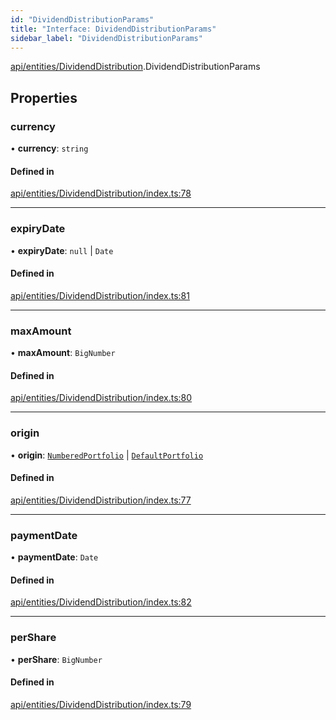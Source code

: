 ```yaml
---
id: "DividendDistributionParams"
title: "Interface: DividendDistributionParams"
sidebar_label: "DividendDistributionParams"
---
```


[api/entities/DividendDistribution](../../../../../modules/API/Entities/DividendDistribution/DividendDistribution.md).DividendDistributionParams

## Properties

### currency

• **currency**: `string`

#### Defined in

[api/entities/DividendDistribution/index.ts:78](https://github.com/F-OBrien/polymesh-sdk/blob/012f1745/src/api/entities/DividendDistribution/index.ts#L78)

___

### expiryDate

• **expiryDate**: ``null`` \| `Date`

#### Defined in

[api/entities/DividendDistribution/index.ts:81](https://github.com/F-OBrien/polymesh-sdk/blob/012f1745/src/api/entities/DividendDistribution/index.ts#L81)

___

### maxAmount

• **maxAmount**: `BigNumber`

#### Defined in

[api/entities/DividendDistribution/index.ts:80](https://github.com/F-OBrien/polymesh-sdk/blob/012f1745/src/api/entities/DividendDistribution/index.ts#L80)

___

### origin

• **origin**: [`NumberedPortfolio`](../../../../../classes/API/Entities/NumberedPortfolio/NumberedPortfolio.md) \| [`DefaultPortfolio`](../../../../../classes/API/Entities/DefaultPortfolio/DefaultPortfolio.md)

#### Defined in

[api/entities/DividendDistribution/index.ts:77](https://github.com/F-OBrien/polymesh-sdk/blob/012f1745/src/api/entities/DividendDistribution/index.ts#L77)

___

### paymentDate

• **paymentDate**: `Date`

#### Defined in

[api/entities/DividendDistribution/index.ts:82](https://github.com/F-OBrien/polymesh-sdk/blob/012f1745/src/api/entities/DividendDistribution/index.ts#L82)

___

### perShare

• **perShare**: `BigNumber`

#### Defined in

[api/entities/DividendDistribution/index.ts:79](https://github.com/F-OBrien/polymesh-sdk/blob/012f1745/src/api/entities/DividendDistribution/index.ts#L79)
